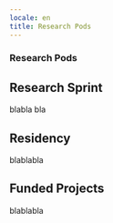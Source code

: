 ```yaml
---
locale: en
title: Research Pods
---
```


### Research Pods

## Research Sprint
blabla bla 

## Residency
blablabla

## Funded Projects
blablabla



